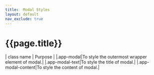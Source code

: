 ```yaml
---
title:  Modal Styles
layout: default
nav_exclude: true
---
```

# {{page.title}}

| class name  | Purpose |
|.app-modal|To style the outermost wrapper element of modal.|
|.app-modal-text|To style the title of modal.|
|.app-modal-content|To style the content of modal.|
